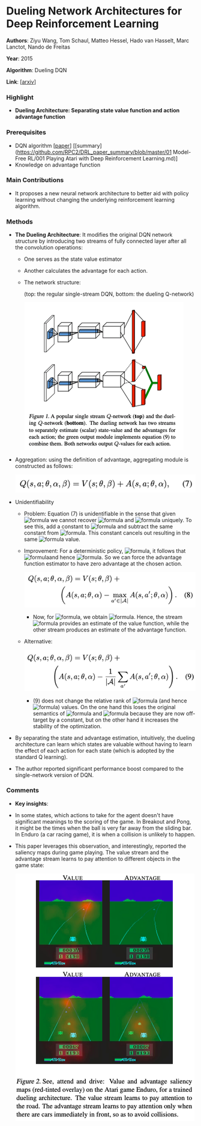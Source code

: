# Dueling Network Architectures for Deep Reinforcement Learning

**Authors**: Ziyu Wang, Tom Schaul, Matteo Hessel, Hado van Hasselt, Marc Lanctot, Nando de Freitas

**Year**: 2015

**Algorithm**: Dueling DQN

**Link**: [[arxiv](https://arxiv.org/abs/1511.06581)]

### Highlight

- **Dueling Architecture: Separating state value function and action advantage function**

### Prerequisites

- DQN algorithm [[paper](https://www.cs.toronto.edu/~vmnih/docs/dqn.pdf)] [[summary](https://github.com/RPC2/DRL_paper_summary/blob/master/01 Model-Free RL/001 Playing Atari with Deep Reinforcement Learning.md)]
- Knowledge on advantage function

### Main Contributions

- It proposes a new neural network architecture to better aid with policy learning without changing the underlying reinforcement learning algorithm.

### Methods

- **The Dueling Architecture**: It modifies the original DQN network structure by introducing two streams of fully connected layer after all the convolution operations: 

  - One serves as the state value estimator

  - Another calculates the advantage for each action.

  - The network structure:

    (top: the regular single-stream DQN, bottom: the dueling Q-network)

    ![algo](../imgs/003_1.png)

- Aggregation: using the definition of advantage, aggregating module is constructed as follows:

  ![003-4](../imgs/003_4.png)

- Unidentifiability

  - Problem: Equation (7) is unidentifiable in the sense that given <img src="https://latex.codecogs.com/svg.latex?\large&space; Q" title="formula" /> we cannot recover <img src="https://latex.codecogs.com/svg.latex?\large&space; V" title="formula" /> and <img src="https://latex.codecogs.com/svg.latex?\large&space; A" title="formula" /> uniquely. To see this, add a constant to <img src="https://latex.codecogs.com/svg.latex?\large&space; V (s; \theta, \beta)" title="formula" /> and subtract the same constant from <img src="https://latex.codecogs.com/svg.latex?\large&space; A(s, a; \theta, \alpha)" title="formula" />. This constant cancels out resulting in the same <img src="https://latex.codecogs.com/svg.latex?\large&space; Q" title="formula" /> value.
  - Improvement: For a deterministic policy, <img src="https://latex.codecogs.com/svg.latex?\large&space; a^{*} = \arg{\max}_{a{′}\in A} Q(s,a')" title="formula" />, it follows
    that <img src="https://latex.codecogs.com/svg.latex?\large&space; Q(s, a^{∗}) = V (s)" title="formula" />and hence <img src="https://latex.codecogs.com/svg.latex?\large&space; A(s, a^{∗}) = 0" title="formula" />. So we can force the advantage function estimator to have zero advantage at the chosen action.
    
    ![003-4](../imgs/003_5.png)
    
    - Now, for <img src="https://latex.codecogs.com/svg.latex?\large&space; a^{*} = \arg \max _{a'\in A}Q(s, a'; \theta, \alpha, \beta) = \arg \max_{a'\in A} A(s, a'; \theta, \alpha)" title="formula" />, we obtain <img src="https://latex.codecogs.com/svg.latex?\large&space; Q(s, a^{∗}; \theta, \alpha, \beta) = V (s; \theta, \beta)" title="formula" />. Hence, the stream <img src="https://latex.codecogs.com/svg.latex?\large&space; V (s; \theta, \beta)" title="formula" /> provides an estimate of the value function, while the other stream produces an estimate of the advantage function.
  - Alternative:
    
    ![003-5](../imgs/003_6.png)
    
    - (9) does not change the relative rank of <img src="https://latex.codecogs.com/svg.latex?\large&space; A" title="formula" /> (and hence <img src="https://latex.codecogs.com/svg.latex?\large&space; Q" title="formula" />) values. On the one hand this loses the original semantics of <img src="https://latex.codecogs.com/svg.latex?\large&space; V" title="formula" /> and <img src="https://latex.codecogs.com/svg.latex?\large&space; A" title="formula" /> because they are now off-target by a constant, but on the other hand it increases the stability of the optimization.

- By separating the state and advantage estimation, intuitively, the dueling architecture can learn which states are valuable without having to learn the effect of each action for each state (which is adopted by the standard Q learning).

- The author reported significant performance boost compared to the single-network version of DQN.

### Comments

- **Key insights**: 
  
- In some states, which actions to take for the agent doesn't have significant meanings to the scoring of the game. In Breakout and Pong, it might be the times when the ball is very far away from the sliding bar. In Enduro (a car racing game), it is when a collision is unlikely to happen. 
  
- This paper leverages this observation, and interestingly, reported the saliency maps during game playing. The value stream and the advantage stream learns to pay attention to different objects in the game state:

  ![algo](../imgs/003_3.png)